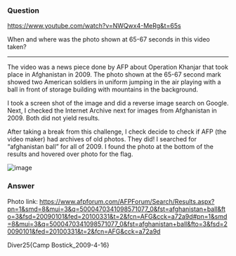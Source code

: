 ### Question
https://www.youtube.com/watch?v=NWQwx4-MeRg&t=65s

When and where was the photo shown at 65-67 seconds in this video taken?

---------------------------------------
The video was a news piece done by AFP about Operation Khanjar that took place in Afghanistan in 2009. The photo shown at the 65-67 second mark showed two American soldiers in uniform jumping in the air playing with a ball in front of storage building with mountains in the background. 

I took a screen shot of the image and did a reverse image search on Google. Next, I checked the Internet Archive next for images from Afghanistan in 2009. Both did not yield results.

After taking a break from this challenge, I check decide to check if AFP (the video maker) had archives of old photos. They did! I searched for “afghanistan ball” for all of 2009. I found the photo at the bottom of the results and hovered over photo for the flag.

![image](https://github.com/user-attachments/assets/9fb97cad-059f-49f0-9616-a02f4f232e77)

### Answer 
Photo link: https://www.afpforum.com/AFPForum/Search/Results.aspx?pn=1&smd=8&mui=3&q=5000470341098571077_0&fst=afghanistan+ball&fto=3&fsd=20090101&fed=20100331&t=2&fcn=AFG&cck=a72a9d#pn=1&smd=8&mui=3&q=5000470341098571077_0&fst=afghanistan+ball&fto=3&fsd=20090101&fed=20100331&t=2&fcn=AFG&cck=a72a9d

Diver25{Camp Bostick_2009-4-16}
